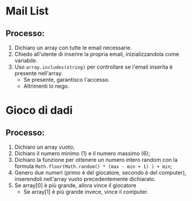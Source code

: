 # Mail List

## Processo:

1. Dichiaro un array con tutte le email necessarie.
2. Chiedo all'utente di inserire la propria email, inizializzandola come variabile.
3. Uso `array.includes(string)` per controllare se l'email inserita è presente nell'array.
    - Se presente, garantisco l'accesso.
    - Altrimenti lo nego.



# Gioco di dadi

## Processo:

1. Dichiaro un array vuoto;
2. Dichiaro il numero minimo (1) e il numero massimo (6);
3. Dichiaro la funzione per ottenere un numero intero random con la formula `Math.floor(Math.random() * (max - min + 1) ) + min`;
4. Genero due numeri (primo è del giocatore, secondo è del computer), inserendoli nell'array vuoto precedentemente dichiarato.
5. Se array[0] è più grande, allora vince il giocatore
    - Se array[1] è più grande invece, vince il computer.